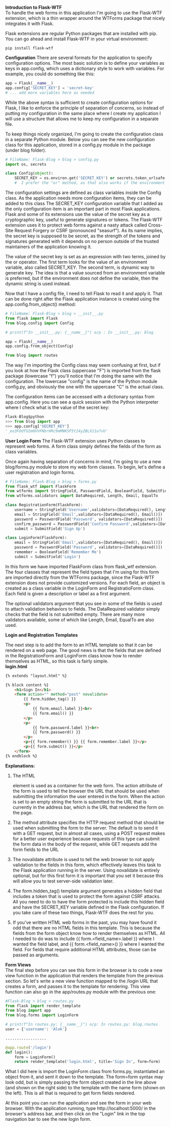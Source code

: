 **Introduction to Flask-WTF**</br>
To handle the web forms in this application I'm going to use the Flask-WTF extension, which is a thin wrapper around the WTForms package that nicely integrates it with Flask.

Flask extensions are regular Python packages that are installed with pip. You can go ahead and install Flask-WTF in your virtual environment:
```
pip install flask-wtf
```
**Configuration**
There are several formats for the application to specify configuration options. The most basic solution is to define your variables as keys in app.config, which uses a dictionary style to work with variables. For example, you could do something like this:
```python
app = Flask(__name__)
app.config['SECRET_KEY'] = 'secret-key'
# ... add more variables here as needed
```
While the above syntax is sufficient to create configuration options for Flask, I like to enforce the principle of separation of concerns, so instead of putting my configuration in the same place where I create my application I will use a structure that allows me to keep my configuration in a separate file.

To keep things nicely organized, I'm going to create the configuration class in a separate Python module. Below you can see the new configuration class for this application, stored in a config.py module in the package (under blog folder).

```python
# FileName: Flask-Blog > blog > config.py
import os, secrets

class Config(object):
    SECRET_KEY = os.environ.get('SECRET_KEY') or secrets.token_urlsafe()
    #  I prefer the "or" method, as that also works if the environment variable is set to an empty string.
```
The configuration settings are defined as class variables inside the Config class. As the application needs more configuration items, they can be added to this class
The SECRET_KEY configuration variable that I added as the only configuration item is an important part in most Flask applications. Flask and some of its extensions use the value of the secret key as a cryptographic key, useful to generate signatures or tokens. The Flask-WTF extension uses it to protect web forms against a nasty attack called Cross-Site Request Forgery or CSRF (pronounced "seasurf"). As its name implies, the secret key is supposed to be secret, as the strength of the tokens and signatures generated with it depends on no person outside of the trusted maintainers of the application knowing it.

The value of the secret key is set as an expression with two terms, joined by the or operator. The first term looks for the value of an environment variable, also called SECRET_KEY. The second term, is dynamic way to generate key. The idea is that a value sourced from an environment variable is preferred, but if the environment does not define the variable, then the dynamic string is used instead. 

Now that I have a config file, I need to tell Flask to read it and apply it. That can be done right after the Flask application instance is created using the app.config.from_object() method:

```python
# FileName: Flask-Blog > blog > __init__.py
from flask import Flask
from blog.config import Config

# print(f"In __init__.py: {__name__}") o/p : In __init__.py: blog

app = Flask(__name__)
app.config.from_object(Config)

from blog import routes
```
The way I'm importing the Config class may seem confusing at first, but if you look at how the Flask class (uppercase "F") is imported from the flask package (lowercase "f") you'll notice that I'm doing the same with the configuration. The lowercase "config" is the name of the Python module config.py, and obviously the one with the uppercase "C" is the actual class.

The configuration items can be accessed with a dictionary syntax from app.config. Here you can see a quick session with the Python interpreter where I check what is the value of the secret key:
```python
Flask-Blog$python
>>> from blog import app
>>> app.config['SECRET_KEY']
'_eo3FOdfU2m0VVFNbrHRc9mMNKSP3tI4y2BLX11o7vU'
```

**User Login Form**
The Flask-WTF extension uses Python classes to represent web forms. A form class simply defines the fields of the form as class variables.

Once again having separation of concerns in mind, I'm going to use a new blog/forms.py module to store my web form classes. To begin, let's define a user registration and login forms.
```forms.py
# FileName: Flask-Blog > blog > forms.py
from flask_wtf import FlaskForm
from wtforms import StringField, PasswordField, BooleanField, SubmitField
from wtforms.validators import DataRequired, Length, Email, EqualTo

class RegistrationForm(FlaskForm):
    username = StringField('Username',validators=[DataRequired(), Length(min=2, max=20)])
    email = StringField('Email',validators=[DataRequired(), Email()])
    password = PasswordField('Password', validators=[DataRequired()])
    confirm_password = PasswordField('Confirm Password',validators=[DataRequired(), EqualTo('password')])
    submit = SubmitField('Sign Up')

class LoginForm(FlaskForm):
    email = StringField('Email',validators=[DataRequired(), Email()])
    password = PasswordField('Password', validators=[DataRequired()])
    remember = BooleanField('Remember Me')
    submit = SubmitField('Login')
```

In this form we have imported FlaskForm class from flask_wtf extension. The four classes that represent the field types that I'm using for this form are imported directly from the WTForms package, since the Flask-WTF extension does not provide customized versions. For each field, an object is created as a class variable in the LoginForm and RegistratioForm class. Each field is given a description or label as a first argument.

The optional validators argument that you see in some of the fields is used to attach validation behaviors to fields. The DataRequired validator simply checks that the field is not submitted empty. There are many more validators available, some of which like Length, Email, EqualTo are also used.

**Login and Registration Templates**

The next step is to add the form to an HTML template so that it can be rendered on a web page. The good news is that the fields that are defined in the RegistrationForm and LoginForm class know how to render themselves as HTML, so this task is fairly simple.</br>
**login.html**
```html
{% extends "layout.html" %}

{% block content %}
    <h1>Sign In</h1>
    <form action="" method="post" novalidate>
        {{ form.hidden_tag() }}
        <p>
            {{ form.email.label }}<br>
            {{ form.email() }}
        </p>
        <p>
            {{ form.password.label }}<br>
            {{ form.password() }}
        </p>
        <p>{{ form.remember() }} {{ form.remember.label }}</p>
        <p>{{ form.submit() }}</p>
    </form>
{% endblock %}
```
**Explanations:**</br>
1. The HTML <form> element is used as a container for the web form. The action attribute of the form is used to tell the browser the URL that should be used when submitting the information the user entered in the form. When the action is set to an empty string the form is submitted to the URL that is currently in the address bar, which is the URL that rendered the form on the page. 

2. The method attribute specifies the HTTP request method that should be used when submitting the form to the server. The default is to send it with a GET request, but in almost all cases, using a POST request makes for a better user experience because requests of this type can submit the form data in the body of the request, while GET requests add the form fields to the URL
  
3. The novalidate attribute is used to tell the web browser to not apply validation to the fields in this form, which effectively leaves this task to the Flask application running in the server. Using novalidate is entirely optional, but for this first form it is important that you set it because this will allow you to test server-side validation later.
  
4. The form.hidden_tag() template argument generates a hidden field that includes a token that is used to protect the form against CSRF attacks. All you need to do to have the form protected is include this hidden field and have the SECRET_KEY variable defined in the Flask configuration. If you take care of these two things, Flask-WTF does the rest for you.
  
5. If you've written HTML web forms in the past, you may have found it odd that there are no HTML fields in this template. This is because the fields from the form object know how to render themselves as HTML. All I needed to do was to include {{ form.<field_name>.label }} where I wanted the field label, and {{ form.<field_name>() }} where I wanted the field. For fields that require additional HTML attributes, those can be passed as arguments. </br>
  
**Form Views**</br>
The final step before you can see this form in the browser is to code a new view function in the application that renders the template from the previous section.
So let's write a new view function mapped to the /login URL that creates a form, and passes it to the template for rendering. This view function can also go in the app/routes.py module with the previous one:
  
```python
#Flask-Blog > blog > routes.py
from flask import render_template
from blog import app
from blog.forms import LoginForm

# print(f"In routes.py: {__name__}") o/p: In routes.py: blog.routes
user = {'username': 'Alok'}

..................

@app.route('/login')
def login():
    form = LoginForm()
    return render_template('login.html', title='Sign In', form=form)
```
What I did here is import the LoginForm class from forms.py, instantiated an object from it, and sent it down to the template. The form=form syntax may look odd, but is simply passing the form object created in the line above (and shown on the right side) to the template with the name form (shown on the left). This is all that is required to get form fields rendered.

At this point you can run the application and see the form in your web browser. With the application running, type http://localhost:5000/ in the browser's address bar, and then click on the "Login" link in the top navigation bar to see the new login form.

